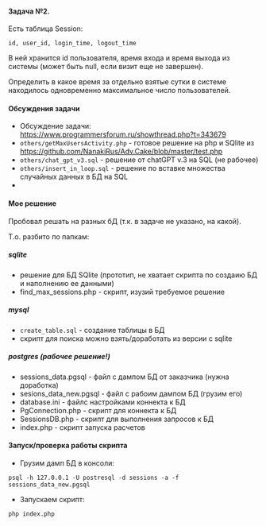 #### Задача №2.

Есть таблица Session:
```
id, user_id, login_time, logout_time
```
В ней хранится id пользователя, время входа и время выхода из системы
(может быть null, если визит еще не завершен).

Определить в какое время за отдельно взятые сутки в системе находилось одновременно
максимальное число пользователей.

#### Обсуждения задачи
- Обсуждение задачи: https://www.programmersforum.ru/showthread.php?t=343679
- ``others/getMaxUsersActivity.php`` - готовое решение на php и SQlite из https://github.com/NanakiRus/Adv.Cake/blob/master/test.php
- ``others/chat_gpt_v3.sql`` - решение от chatGPT v.3 на SQL (не рабочее)
- ``others/insert_in_loop.sql`` - решение по вставке множества случайных данных в БД на SQL
- 
#### Мое решение
Пробовал решать на разных бД (т.к. в задаче не указано, на какой).

Т.о. разбито по папкам:
##### sqlite 
- решение для БД SQlite (прототип, не хватает скрипта по создаию БД и наполнению ее данными)
- find_max_sessions.php - скрипт, изузий требуемое решение 
 
##### mysql
- ``create_table.sql`` - создание таблицы в БД
- скрипт для поиска можно взять/доработать из версии с sqlite

##### postgres (рабочее решение!)
- sessions_data.pgsql - файл с дампом БД от заказчика (нужна доработка)
- sesions_data_new.pgsql - файл с рабоим дампом БД (грузим его)
- database.ini - файлс настройками коннекта к БД
- PgConnection.php - скрипт для коннекта к БД
- SessionsDB.php - скрипт для выполнения запросов к БД
- index.php - скрипт запуска расчетов

#### Запуск/проверка работы скрипта
- Грузим дамп БД в консоли:
``` 
psql -h 127.0.0.1 -U postresql -d sessions -a -f sessions_data_new.pgsql
```

- Запускаем скрипт:
```
php index.php
``` 
